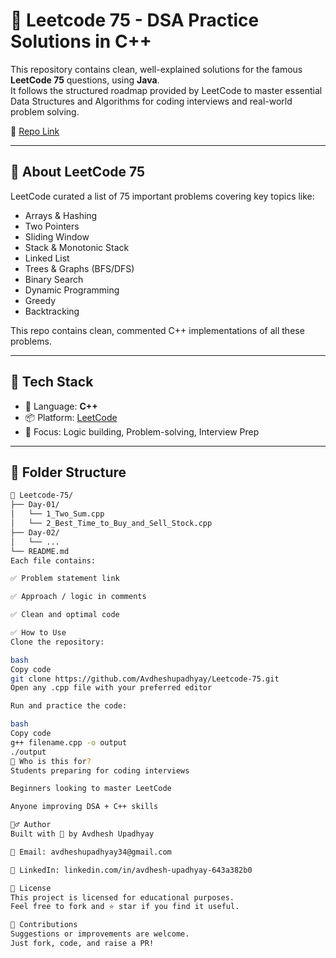 # 🧠 Leetcode 75 - DSA Practice Solutions in C++

This repository contains clean, well-explained solutions for the famous **LeetCode 75** questions, using **Java**.  
It follows the structured roadmap provided by LeetCode to master essential Data Structures and Algorithms for coding interviews and real-world problem solving.

🔗 [Repo Link](https://github.com/Avdheshupadhyay/Leetcode-75)

---

## 🎯 About LeetCode 75

LeetCode curated a list of 75 important problems covering key topics like:

- Arrays & Hashing  
- Two Pointers  
- Sliding Window  
- Stack & Monotonic Stack  
- Linked List  
- Trees & Graphs (BFS/DFS)  
- Binary Search  
- Dynamic Programming  
- Greedy  
- Backtracking  

This repo contains clean, commented C++ implementations of all these problems.

---

## 🧰 Tech Stack

- 🚀 Language: **C++**
- 📦 Platform: [LeetCode](https://leetcode.com/)
- 🧠 Focus: Logic building, Problem-solving, Interview Prep

---

## 📂 Folder Structure

```bash
📁 Leetcode-75/
├── Day-01/
│   └── 1_Two_Sum.cpp
│   └── 2_Best_Time_to_Buy_and_Sell_Stock.cpp
├── Day-02/
│   └── ...
└── README.md
Each file contains:

✅ Problem statement link

✅ Approach / logic in comments

✅ Clean and optimal code

✅ How to Use
Clone the repository:

bash
Copy code
git clone https://github.com/Avdheshupadhyay/Leetcode-75.git
Open any .cpp file with your preferred editor

Run and practice the code:

bash
Copy code
g++ filename.cpp -o output
./output
🧠 Who is this for?
Students preparing for coding interviews

Beginners looking to master LeetCode

Anyone improving DSA + C++ skills

🙋‍♂️ Author
Built with 💙 by Avdhesh Upadhyay

📧 Email: avdheshupadhyay34@gmail.com

🔗 LinkedIn: linkedin.com/in/avdhesh-upadhyay-643a382b0

📄 License
This project is licensed for educational purposes.
Feel free to fork and ⭐ star if you find it useful.

🤝 Contributions
Suggestions or improvements are welcome.
Just fork, code, and raise a PR!
